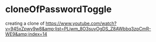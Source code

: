 # cloneOfPasswordToggle
creating a clone of https://www.youtube.com/watch?v=945xZpwy9w8&amp;list=PLjwm_8O3suyOgDS_Z8AWbbq3zpCmR-WE9&amp;index=14
